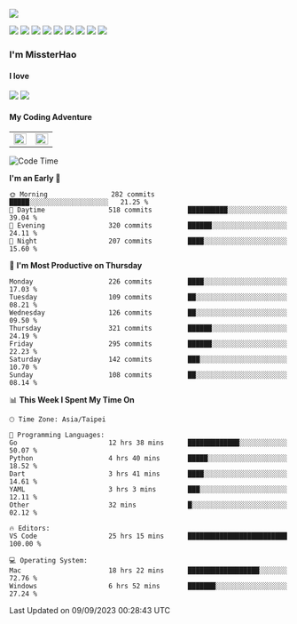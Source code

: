 ![](https://komarev.com/ghpvc/?username=MissterHao&color=ff69b4)

[![](https://img.shields.io/badge/Amazon%20AWS-%23232F3E?logo=amazon-aws&logoColor=white&style=for-the-badge)](https://aws.amazon.com/)
[![](https://img.shields.io/badge/Python-3776AB?style=for-the-badge&logo=python&logoColor=white)](https://www.djangoproject.com/)
[![](https://img.shields.io/badge/Django-092E20?style=for-the-badge&logo=django&logoColor=white)](https://www.python.org/)
[![](https://img.shields.io/badge/Rust-%23EB6400?style=for-the-badge&logo=rust&logoColor=white)](https://www.python.org/)
[![](https://img.shields.io/badge/Flask-23232F3E?style=for-the-badge&logo=flask&logoColor=white)](https://flask.palletsprojects.com/en/2.1.x/)
[![](https://img.shields.io/badge/go-%2300ADD8.svg?&style=for-the-badge&logo=go&logoColor=white)](https://golang.org/)
[![](https://img.shields.io/badge/javascript-%23F7DF1E.svg?&style=for-the-badge&logo=javascript&logoColor=black)](https://www.javascript.com/)
[![](https://img.shields.io/badge/mysql-%234479A1.svg?&style=for-the-badge&logo=mysql&logoColor=white)](https://www.mysql.com/)
[![](https://img.shields.io/badge/docker-%232496ED.svg?&style=for-the-badge&logo=docker&logoColor=white)](https://www.docker.com/)

### I'm MissterHao

#### I love  
![](https://img.shields.io/badge/Netflix-E50914?style=for-the-badge&logo=netflix&logoColor=white)
![](https://img.shields.io/badge/YouTube-FF0000?style=for-the-badge&logo=youtube&logoColor=white)

#### My Coding Adventure
<!-- Readme stats -->
<!-- https://github.com/anuraghazra/github-readme-stats -->
<table>
<tr>
    <td valign="top" width="50%">
    <img src="https://github-readme-stats.vercel.app/api?username=MissterHao&hide_border=true&show_icons=true&locale=en" align="left" style="width: 100%" />
    </td>
    <td valign="top" width="50%">
    <img src="https://github-readme-stats.vercel.app/api/top-langs?username=MissterHao&hide_border=true&show_icons=true&locale=en&layout=compact" align="left" style="width: 100%" />
    </td>
</tr>
</table>  


<!--START_SECTION:waka-->
![Code Time](http://img.shields.io/badge/Code%20Time-927%20hrs%2035%20mins-blue)

**I'm an Early 🐤** 

```text
🌞 Morning                282 commits         █████░░░░░░░░░░░░░░░░░░░░   21.25 % 
🌆 Daytime                518 commits         ██████████░░░░░░░░░░░░░░░   39.04 % 
🌃 Evening                320 commits         ██████░░░░░░░░░░░░░░░░░░░   24.11 % 
🌙 Night                  207 commits         ████░░░░░░░░░░░░░░░░░░░░░   15.60 % 
```
📅 **I'm Most Productive on Thursday** 

```text
Monday                   226 commits         ████░░░░░░░░░░░░░░░░░░░░░   17.03 % 
Tuesday                  109 commits         ██░░░░░░░░░░░░░░░░░░░░░░░   08.21 % 
Wednesday                126 commits         ██░░░░░░░░░░░░░░░░░░░░░░░   09.50 % 
Thursday                 321 commits         ██████░░░░░░░░░░░░░░░░░░░   24.19 % 
Friday                   295 commits         ██████░░░░░░░░░░░░░░░░░░░   22.23 % 
Saturday                 142 commits         ███░░░░░░░░░░░░░░░░░░░░░░   10.70 % 
Sunday                   108 commits         ██░░░░░░░░░░░░░░░░░░░░░░░   08.14 % 
```


📊 **This Week I Spent My Time On** 

```text
🕑︎ Time Zone: Asia/Taipei

💬 Programming Languages: 
Go                       12 hrs 38 mins      █████████████░░░░░░░░░░░░   50.07 % 
Python                   4 hrs 40 mins       █████░░░░░░░░░░░░░░░░░░░░   18.52 % 
Dart                     3 hrs 41 mins       ████░░░░░░░░░░░░░░░░░░░░░   14.61 % 
YAML                     3 hrs 3 mins        ███░░░░░░░░░░░░░░░░░░░░░░   12.11 % 
Other                    32 mins             █░░░░░░░░░░░░░░░░░░░░░░░░   02.12 % 

🔥 Editors: 
VS Code                  25 hrs 15 mins      █████████████████████████   100.00 % 

💻 Operating System: 
Mac                      18 hrs 22 mins      ██████████████████░░░░░░░   72.76 % 
Windows                  6 hrs 52 mins       ███████░░░░░░░░░░░░░░░░░░   27.24 % 
```


 Last Updated on 09/09/2023 00:28:43 UTC
<!--END_SECTION:waka-->

<!--
**MissterHao/MissterHao** is a ✨ _special_ ✨ repository because its `README.md` (this file) appears on your GitHub profile.

Here are some ideas to get you started:

- 🔭 I’m currently working on ...
- 🌱 I’m currently learning ...
- 👯 I’m looking to collaborate on ...
- 🤔 I’m looking for help with ...
- 💬 Ask me about ...
- 📫 How to reach me: ...
- 😄 Pronouns: ...
- ⚡ Fun fact: ...
-->
